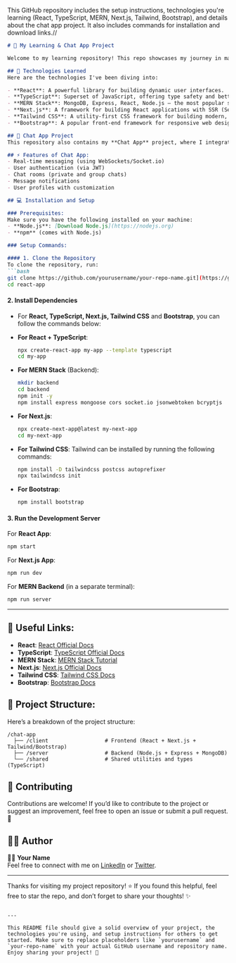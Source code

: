 This GitHub repository includes the setup instructions, technologies you're learning (React, TypeScript, MERN, Next.js, Tailwind, Bootstrap), and details about the chat app project. It also includes commands for installation and download links.//

```markdown
# 🚀 My Learning & Chat App Project

Welcome to my learning repository! This repo showcases my journey in mastering **React**, **TypeScript**, **MERN Stack**, **Next.js**, **Tailwind CSS**, **Bootstrap**, and my ongoing **Chat App** project. Feel free to explore and contribute to my code! 😊

## 📝 Technologies Learned
Here are the technologies I've been diving into:

- **React**: A powerful library for building dynamic user interfaces.
- **TypeScript**: Superset of JavaScript, offering type safety and better tooling support.
- **MERN Stack**: MongoDB, Express, React, Node.js – the most popular stack for full-stack JavaScript development.
- **Next.js**: A framework for building React applications with SSR (Server Side Rendering) and Static Site Generation (SSG).
- **Tailwind CSS**: A utility-first CSS framework for building modern, responsive designs.
- **Bootstrap**: A popular front-end framework for responsive web design.

## 💬 Chat App Project
This repository also contains my **Chat App** project, where I integrate various technologies like React, Node.js, and MongoDB to build a real-time chat application. The app allows users to send and receive messages instantly with live updates.

## ⚡ Features of Chat App:
- Real-time messaging (using WebSockets/Socket.io)
- User authentication (via JWT)
- Chat rooms (private and group chats)
- Message notifications
- User profiles with customization

## 💻 Installation and Setup

### Prerequisites:
Make sure you have the following installed on your machine:
- **Node.js**: [Download Node.js](https://nodejs.org)
- **npm** (comes with Node.js)

### Setup Commands:

#### 1. Clone the Repository
To clone the repository, run:
```bash
git clone https://github.com/yourusername/your-repo-name.git](https://github.com/ninjaparekh25/react-app.git
cd react-app
```

#### 2. Install Dependencies
- For **React, TypeScript, Next.js, Tailwind CSS** and **Bootstrap**, you can follow the commands below:

- **For React + TypeScript**:
  ```bash
  npx create-react-app my-app --template typescript
  cd my-app
  ```

- **For MERN Stack** (Backend):
  ```bash
  mkdir backend
  cd backend
  npm init -y
  npm install express mongoose cors socket.io jsonwebtoken bcryptjs
  ```

- **For Next.js**:
  ```bash
  npx create-next-app@latest my-next-app
  cd my-next-app
  ```

- **For Tailwind CSS**:
  Tailwind can be installed by running the following commands:
  ```bash
  npm install -D tailwindcss postcss autoprefixer
  npx tailwindcss init
  ```

- **For Bootstrap**:
  ```bash
  npm install bootstrap
  ```

#### 3. Run the Development Server

For **React App**:
```bash
npm start
```

For **Next.js App**:
```bash
npm run dev
```

For **MERN Backend** (in a separate terminal):
```bash
npm run server
```

---

## 🔗 Useful Links:
- **React**: [React Official Docs](https://reactjs.org/)
- **TypeScript**: [TypeScript Official Docs](https://www.typescriptlang.org/)
- **MERN Stack**: [MERN Stack Tutorial](https://www.mongodb.com/mern-stack)
- **Next.js**: [Next.js Official Docs](https://nextjs.org/docs)
- **Tailwind CSS**: [Tailwind CSS Docs](https://tailwindcss.com/docs)
- **Bootstrap**: [Bootstrap Docs](https://getbootstrap.com/)

## 📂 Project Structure:
Here’s a breakdown of the project structure:

```
/chat-app
  ├── /client                  # Frontend (React + Next.js + Tailwind/Bootstrap)
  ├── /server                  # Backend (Node.js + Express + MongoDB)
  └── /shared                  # Shared utilities and types (TypeScript)
```

## 🤝 Contributing

Contributions are welcome! If you’d like to contribute to the project or suggest an improvement, feel free to open an issue or submit a pull request. 🚀

## 👨‍💻 Author
👨‍💻 **Your Name**  
Feel free to connect with me on [LinkedIn](https://www.linkedin.com) or [Twitter](https://www.twitter.com).

---

Thanks for visiting my project repository! ⭐ If you found this helpful, feel free to star the repo, and don’t forget to share your thoughts! ✨

```

---

This README file should give a solid overview of your project, the technologies you're using, and setup instructions for others to get started. Make sure to replace placeholders like `yourusername` and `your-repo-name` with your actual GitHub username and repository name. Enjoy sharing your project! 🎉
